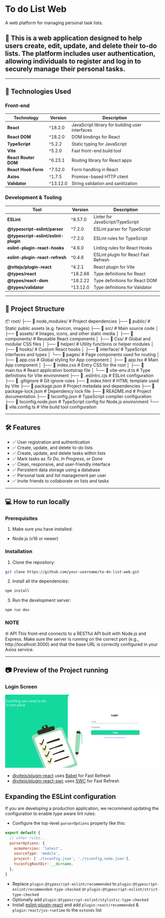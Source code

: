# To do List Web
A web platform for managing personal task lists.

## 📌 This is a web application designed to help users create, edit, update, and delete their to-do lists. The platform includes user authentication, allowing individuals to register and log in to securely manage their personal tasks.

---

## 🚀 Technologies Used

### Front-end

| Technology               | Version   | Description                                      |
|--------------------------|-----------|--------------------------------------------------|
| **React**                | ^18.2.0   | JavaScript library for building user interfaces |
| **React DOM**            | ^18.2.0   | DOM bindings for React                          |
| **TypeScript**           | ^5.2.2    | Static typing for JavaScript                    |
| **Vite**                 | ^5.2.0    | Fast front-end build tool                       |
| **React Router DOM**     | ^6.23.1   | Routing library for React apps                  |
| **React Hook Form**      | ^7.52.0   | Form handling in React                          |
| **Axios**                | ^1.7.5    | Promise-based HTTP client                       |
| **Validator**            | ^13.12.0  | String validation and sanitization              |

### Development & Tooling

| Tool                                 | Version   | Description                                     |
|--------------------------------------|-----------|-------------------------------------------------|
| **ESLint**                           | ^8.57.0   | Linter for JavaScript/TypeScript                |
| **@typescript-eslint/parser**        | ^7.2.0    | ESLint parser for TypeScript                    |
| **@typescript-eslint/eslint-plugin** | ^7.2.0    | ESLint rules for TypeScript                     |
| **eslint-plugin-react-hooks**        | ^4.6.0    | Linting rules for React Hooks                   |
| **eslint-plugin-react-refresh**      | ^0.4.6    | ESLint plugin for React Fast Refresh            |
| **@vitejs/plugin-react**             | ^4.2.1    | React plugin for Vite                           |
| **@types/react**                     | ^18.2.66  | Type definitions for React                      |
| **@types/react-dom**                 | ^18.2.22  | Type definitions for React DOM                  |
| **@types/validator**                 | ^13.12.0  | Type definitions for Validator                  |

---

## 📁 Project Structure

📦 root/
├── 📁 node_modules/ # Project dependencies
├── 📁 public/ # Static public assets (e.g. favicon, images)
├── 📁 src/ # Main source code
│ ├── 📁 assets/ # Images, icons, and other static media
│ ├── 📁 components/ # Reusable React components
│ ├── 📁 Css/ # Global and modular CSS files
│ ├── 📁 helper/ # Utility functions or helper modules
│ ├── 📁 hooks/ # Custom React hooks
│ ├── 📁 interface/ # TypeScript interfaces and types
│ └── 📁 pages/ # Page components used for routing
│ ├── 📄 app.css # Global styling for App component
│ ├── 📄 app.tsx # Main App component
│ ├── 📄 index.css # Entry CSS for the root
│ ├── 📄 main.tsx # React application bootstrap file
│ └── 📄 vite-env.d.ts # Type definitions for Vite environment
├── 📄 .eslintrc.cjs # ESLint configuration
├── 📄 .gitignore # Git ignore rules
├── 📄 index.html # HTML template used by Vite
├── 📄 package.json # Project metadata and dependencies
├── 📄 package-lock.json # Dependency lock file
├── 📄 README.md # Project documentation
├── 📄 tsconfig.json # TypeScript compiler configuration
├── 📄 tsconfig.node.json # TypeScript config for Node.js environment
└── 📄 vite.config.ts # Vite build tool configuration

---

## 🛠️ Features

- ✅ User registration and authentication  
- ✅ Create, update, and delete to-do lists  
- ✅ Create, update, and delete tasks within lists  
- ✅ Mark tasks as *To Do*, *In Progress*, or *Done*  
- ✅ Clean, responsive, and user-friendly interface  
- ✅ Persistent data storage using a database  
- ✅ Personal task and list management per user  
- ✅ Invite friends to collaborate on lists and tasks  

---

## 💻 How to run locally

### Prerequisites

1. Make sure you have installed:
- Node.js (v16 or newer)

### Installation

1. Clone the repository:

```bash
git clone https://github.com/your-username/to-do-list-web.git
```

2. Install all the dependencies:

```bash
npm install
```

3. Run the development server:

```bash
npm run dev
```

### NOTE 
🌐 API
This front-end connects to a RESTful API built with Node.js and Express. Make sure the server is running on the correct port (e.g., http://localhost:3000) and that the base URL is correctly configured in your Axios service.

---

## 📷 Preview of the Project running

### Login Screen
![App Preview](src\assets\preview.png)


- [@vitejs/plugin-react](https://github.com/vitejs/vite-plugin-react/blob/main/packages/plugin-react/README.md) uses [Babel](https://babeljs.io/) for Fast Refresh
- [@vitejs/plugin-react-swc](https://github.com/vitejs/vite-plugin-react-swc) uses [SWC](https://swc.rs/) for Fast Refresh

## Expanding the ESLint configuration

If you are developing a production application, we recommend updating the configuration to enable type aware lint rules:

- Configure the top-level `parserOptions` property like this:

```js
export default {
  // other rules...
  parserOptions: {
    ecmaVersion: 'latest',
    sourceType: 'module',
    project: ['./tsconfig.json', './tsconfig.node.json'],
    tsconfigRootDir: __dirname,
  },
}
```

- Replace `plugin:@typescript-eslint/recommended` to `plugin:@typescript-eslint/recommended-type-checked` or `plugin:@typescript-eslint/strict-type-checked`
- Optionally add `plugin:@typescript-eslint/stylistic-type-checked`
- Install [eslint-plugin-react](https://github.com/jsx-eslint/eslint-plugin-react) and add `plugin:react/recommended` & `plugin:react/jsx-runtime` to the `extends` list
